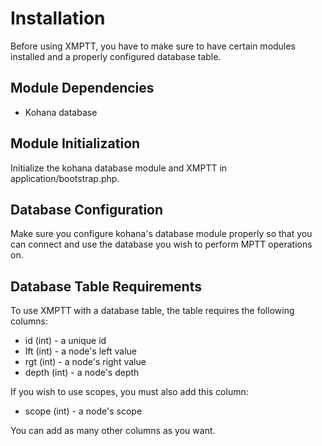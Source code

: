 # Installation

Before using XMPTT, you have to make sure to have certain modules installed and a properly configured database table.

## Module Dependencies

 - Kohana database

## Module Initialization

Initialize the kohana database module and XMPTT in application/bootstrap.php.

## Database Configuration

Make sure you configure kohana's database module properly so that you can connect and use the database you wish to perform MPTT operations on.

## Database Table Requirements

To use XMPTT with a database table, the table requires the following columns:

 - id (int) - a unique id
 - lft (int) - a node's left value
 - rgt (int) - a node's right value
 - depth (int) - a node's depth
 
If you wish to use scopes, you must also add this column:
 
 - scope (int) - a node's scope
 
You can add as many other columns as you want.
